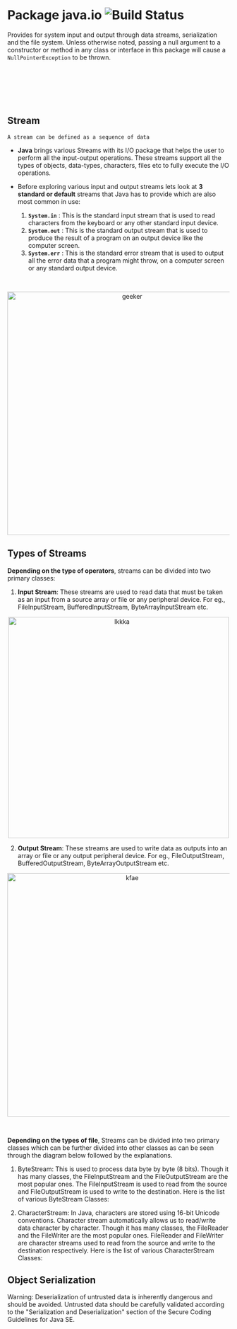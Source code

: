 
Package java.io ![Build Status](https://img.shields.io/badge/package-java.io-green)
============

Provides for system input and output through data streams, serialization and the file system. Unless otherwise noted, passing a null argument to a constructor or method in any class or interface in this package will cause a `NullPointerException` to be thrown.

<br />

<p align="center">
    <img alt="" src="https://www.tutorialspoint.com/java/images/streams.png" />
</p>

<br />
<br />


## Stream
    A stream can be defined as a sequence of data
- **Java** brings various Streams with its I/O package that helps the user to perform all the input-output operations. These streams support all the types of objects, data-types, characters, files etc to fully execute the I/O operations. 
- Before exploring various input and output streams lets look at **3 standard or default** streams that Java has to provide which are also most common in use:

  1. **`System.in`**  :  This is the standard input stream that is used to read characters from the keyboard or any other standard input device.
  2. **`System.out`** : This is the standard output stream that is used to produce the result of a program on an output device like the computer screen.
  3. **`System.err`** : This is the standard error stream that is used to output all the error data that a program might throw, on a computer screen or any standard output device.

<br />
<p align="center">
    <img alt="geeker" width="550" src="https://media.geeksforgeeks.org/wp-content/uploads/20191127113736/Java-Basic-input-output1.png"/>
</p>



Types of Streams
----------------
**Depending on the type of operators**, streams can be divided into two primary classes:
  
1. **Input Stream**: These streams are used to read data that must be taken as an input from a source array or file or any peripheral device. For eg., FileInputStream, BufferedInputStream, ByteArrayInputStream etc.
<p align="center"><img alt="lkkka" width="500" src="https://media.geeksforgeeks.org/wp-content/uploads/20191126132719/Java-Input-Stream.png"/></p>


2. **Output Stream**: These streams are used to write data as outputs into an array or file or any output peripheral device. For eg., FileOutputStream, BufferedOutputStream, ByteArrayOutputStream etc.
<p align="center"><img alt="kfae" width="550" src="https://media.geeksforgeeks.org/wp-content/uploads/20191126133237/Java-Output-Stream.png" /></p>


<br />

**Depending on the types of file**, Streams can be divided into two primary classes which can be further divided into other classes as can be seen through the diagram below followed by the explanations.

1. ByteStream: This is used to process data byte by byte (8 bits). Though it has many classes, the FileInputStream and the FileOutputStream are the most popular ones. The FileInputStream is used to read from the source and FileOutputStream is used to write to the destination. Here is the list of various ByteStream Classes:

   
2. CharacterStream: In Java, characters are stored using 16-bit Unicode conventions. Character stream automatically allows us to read/write data character by character. Though it has many classes, the FileReader and the FileWriter are the most popular ones. FileReader and FileWriter are character streams used to read from the source and write to the destination respectively. Here is the list of various CharacterStream Classes:

Object Serialization 
--------------------
Warning: Deserialization of untrusted data is inherently dangerous and should be avoided. Untrusted data should be carefully validated according to the "Serialization and Deserialization" section of the Secure Coding Guidelines for Java SE.
<br />
